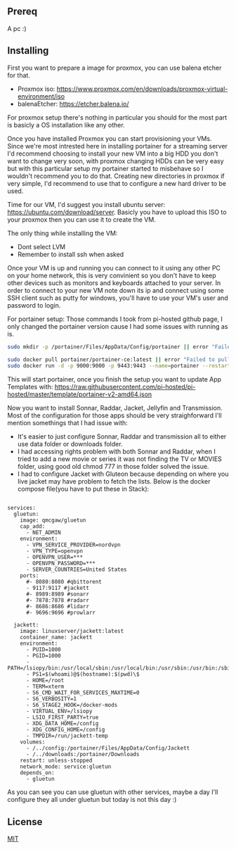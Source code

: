 ## Prereq

A pc :)

## Installing

First you want to prepare a image for proxmox, you can use balena etcher for that.
- Proxmox iso: https://www.proxmox.com/en/downloads/proxmox-virtual-environment/iso
- balenaEtcher: https://etcher.balena.io/

For proxmox setup there's nothing in particular you should for the most part is basicly a OS installation like any other.

Once you have installed Proxmox you can start provisioning your VMs. Since we're most intrested here in installing portainer for a streaming server I'd recommend choosing to install your new VM into a big HDD you don't want to change very soon, with proxmox changing HDDs can be very easy but with this particular setup my portainer started to misbehave so I wouldn't recommend you to do that. Creating new directories in proxmox if very simple, I'd recommend to use that to configure a new hard driver to be used.

Time for our VM, I'd suggest you install ubuntu server: https://ubuntu.com/download/server. Basicly you have to upload this ISO to your proxmox then you can use it to create the VM.

The only thing while installing the VM:
- Dont select LVM
- Remember to install ssh when asked

Once your VM is up and running you can connect to it using any other PC on your home network, this is very convinient so you don't have to keep other devices such as monitors and keyboards attached to your server. In order to connect to your new VM note down its ip
and connect using some SSH client such as putty for windows, you'll have to use your VM's user and password to login.

For portainer setup:
Those commands I took from pi-hosted github page, I only changed the portainer version cause I had some issues with running as is.

```bash
sudo mkdir -p /portainer/Files/AppData/Config/portainer || error "Failed to create the Portainer Config Folder"

sudo docker pull portainer/portainer-ce:latest || error "Failed to pull latest Portainer docker image!"
sudo docker run -d -p 9000:9000 -p 9443:9443 --name=portainer --restart=always -v /var/run/docker.sock:/var/run/docker.sock -v /portainer/Files/AppData/Config/portainer:/data portainer/portainer-ce:2.20.3 --logo "https://pi-hosted.com/pi-hosted-logo.png" || error "Failed to run Portainer docker image!"
```

This will start portainer, once you finish the setup you want to update App Templates with: https://raw.githubusercontent.com/pi-hosted/pi-hosted/master/template/portainer-v2-amd64.json

Now you want to install Sonnar, Raddar, Jacket, Jellyfin and Transmission. Most of the configuration for those apps should be very straighforward I'll mention somethings that I had issue with:
* It's easier to just configure Sonnar, Raddar and transmission all to either use data folder or downloads folder.
* I had accessing rights problem with both Sonnar and Raddar, when I tried to add a new movie or series it was not finding the TV or MOVIES folder, using good old chmod 777 in those folder solved the issue.
* I had to configure Jacket with Gluteon because depending on where you live jacket may have problem to fetch the lists. Below is the docker compose file(you have to put these in Stack):
```docker

services:
  gluetun:
    image: qmcgaw/gluetun
    cap_add:
      - NET_ADMIN
    environment:
      - VPN_SERVICE_PROVIDER=nordvpn
      - VPN_TYPE=openvpn
      - OPENVPN_USER=***
      - OPENVPN_PASSWORD=***
      - SERVER_COUNTRIES=United States
    ports:
      #- 8080:8080 #qbittorent
      - 9117:9117 #jackett
      #- 8989:8989 #sonarr
      #- 7878:7878 #radarr
      #- 8686:8686 #lidarr
      #- 9696:9696 #prowlarr
  
  jackett:
    image: linuxserver/jackett:latest
    container_name: jackett
    environment:
      - PUID=1000
      - PGID=1000
      - PATH=/lsiopy/bin:/usr/local/sbin:/usr/local/bin:/usr/sbin:/usr/bin:/sbin:/bin
      - PS1=$(whoami)@$(hostname):$(pwd)\$
      - HOME=/root
      - TERM=xterm
      - S6_CMD_WAIT_FOR_SERVICES_MAXTIME=0
      - S6_VERBOSITY=1
      - S6_STAGE2_HOOK=/docker-mods
      - VIRTUAL_ENV=/lsiopy
      - LSIO_FIRST_PARTY=true
      - XDG_DATA_HOME=/config
      - XDG_CONFIG_HOME=/config
      - TMPDIR=/run/jackett-temp
    volumes:
      - /../config:/portainer/Files/AppData/Config/Jackett
      - /../downloads:/portainer/Downloads
    restart: unless-stopped
    network_mode: service:gluetun
    depends_on:
      - gluetun

```
As you can see you can use gluetun with other services, maybe a day I'll configure they all under gluetun but today is not this day :) 

## License

[MIT](https://choosealicense.com/licenses/mit/)
